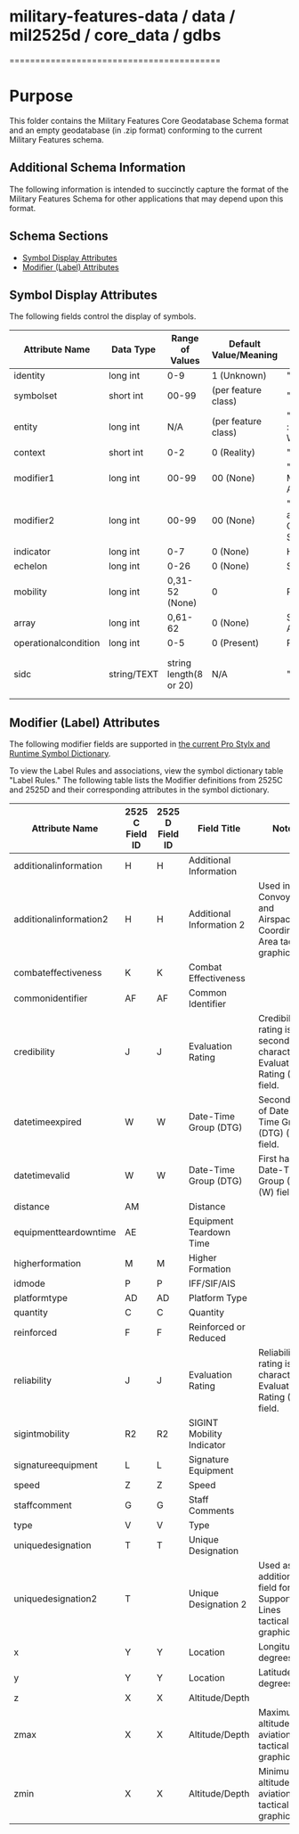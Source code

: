 # military-features-data / data / mil2525d / core_data / gdbs
=========================================

# Purpose 

This folder contains the Military Features Core Geodatabase Schema format and an empty geodatabase (in .zip format) conforming to the current Military Features schema. 

## Additional Schema Information

The following information is intended to succinctly capture the format of the Military Features Schema for other applications that may depend upon this format. 

## Schema Sections

* [Symbol Display Attributes](#symbol-display-attributes)
* [Modifier (Label) Attributes](#modifier-label-attributes)

## Symbol Display Attributes

The following fields control the display of symbols.

| Attribute Name | Data Type | Range of Values | Default Value/Meaning | Sample Name | Sample Value/Meaning | Explanatory Notes |
| -------------- | --------- | --------------- | ----------- | -------------------- | ----------------- | ----------------- |
| identity | long int | 0-9 | 1 (Unknown) | "Friend" | 3 ("friend") | **REQUIRED** |
| symbolset | short int | 00-99  | (per feature class) | "Air" | 01 ("air") | **REQUIRED** | 
| entity  | long int | N/A | (per feature class) | "Military (Air) : Fixed-Wing" | "110100"  | **REQUIRED** |
| context  | short int | 0-2 | 0 (Reality) | "Reality" | 0 ("reality") | Optional |
| modifier1 | long int | 00-99 | 00 (None) | "Mobility : Air Mobile/Air Assault" | Modifier "01" for Modifier 1 | Optional |
| modifier2 | long int | 00-99 | 00 (None)  | "Close Range and Support : Casualty Staging" | Modifier "05" for Modifier 2 | Optional |
| indicator | long int | 0-7 | 0 (None) | Headquarters | Headquarters=2 | Optional (="HQ/TF/FD") |
| echelon | long int | 0-26 | 0 (None) | Squad  | Squad=12 | Optional |
| mobility | long int | 0,31-52 (None) | 0 | Rail  | Rail=36 |  Optional |
| array | long int | 0,61-62 | 0 (None) | Short Towed Array | Short Towed Array=61 | Optional |
| operationalcondition | long int | 0-5 | 0 (Present) | Planned | Planned=1 | Optional |
| sidc | string/TEXT | string length(8 or 20) | N/A | "01100110" | SymbolSet:"Air"/"01" + Entity:"100110" | Optional-allows len=20 or len=8(identity=unknown) SIDC format |

## Modifier (Label) Attributes

The following modifier fields are supported in [the current Pro Stylx and Runtime Symbol Dictionary](../stylxfiles). 

To view the Label Rules and associations, view the symbol dictionary table "Label Rules." The following table lists the Modifier definitions from 2525C and 2525D and their corresponding attributes in the symbol dictionary.

| Attribute Name | 2525 C Field ID | 2525 D Field ID | Field Title | Notes |
| ------------- | -------------- | --- | ----------------- | ----- |
| additionalinformation  | H | H | Additional Information | |
| additionalinformation2 | H | H | Additional Information 2 | Used in the Convoys and Airspace Coordination Area tactical graphics. |
| combateffectiveness | K | K | Combat Effectiveness | |
| commonidentifier | AF | AF | Common Identifier | |
| credibility | J | J | Evaluation Rating | Credibility rating is second character of Evaluation Rating (J) field. |
| datetimeexpired | W | W | Date-Time Group (DTG) | Second half of Date-Time Group (DTG) (W) field. |
| datetimevalid | W | W | Date-Time Group (DTG) | First half of Date-Time Group (DTG) (W) field. |
| distance | AM | | Distance | |
| equipmentteardowntime | AE | | Equipment Teardown Time | |
| higherformation | M | M | Higher Formation | |
| idmode | P | P | IFF/SIF/AIS | |
| platformtype | AD | AD | Platform Type | |
| quantity | C | C | Quantity | |
| reinforced | F | F | Reinforced or Reduced | |
| reliability | J | J | Evaluation Rating | Reliability rating is first character of Evaluation Rating (J) field. |
| sigintmobility | R2 | R2 | SIGINT Mobility Indicator | |
| signatureequipment | L | L | Signature Equipment | |
| speed | Z | Z | Speed | |
| staffcomment | G | G | Staff Comments | |
| type | V | V | Type | |
| uniquedesignation | T | T | Unique Designation | |
| uniquedesignation2 | T | | Unique Designation 2 | Used as an additional field for Fire Support Lines tactical graphics. |
| x | Y | Y | Location | Longitude in degrees. |
| y | Y | Y | Location | Latitude in degrees. |
| z | X | X | Altitude/Depth | |
| zmax | X | X | Altitude/Depth | Maximum altitude for aviation tactical graphics. |
| zmin | X | X | Altitude/Depth | Minimum altitude for aviation tactical graphics. |
